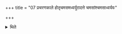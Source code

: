 +++
title = "07 प्रचरणकाले होतृचमसमध्वर्युरादत्ते चमसांश्चमसाध्वर्यवः"

+++

<details><summary>थिते</summary>

प्रचरणकाले होतृचमसमध्वर्युरादत्ते । चमसांश्चमसाध्वर्यवः । आश्राव्य प्रत्याश्राविते सम्प्रेष्यत्युक्थशा यज सोमानामिति । वषट्कृतानुवषट्कृते जुह्वति । भक्षान्हरन्ति ७
</details>
